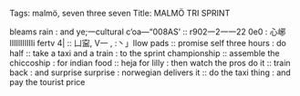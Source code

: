 Tags: malmö, seven three seven
Title: MALMÖ TRI SPRINT
  
bleams rain : and ye;一cultural c’oa—“008AS’ :: r902一2一一22 0e0 : 心峫ⅢIlⅢⅢi fertv 4| :: 凵寍, V一 , :丶」llow pads :: promise self three hours : do half :: take a taxi and a train : to the sprint championship :: assemble the chiccoship : for indian food :: heja for lilly : then watch the pros do it :: train back : and surprise surprise : norwegian delivers it :: do the taxi thing : and pay the tourist price